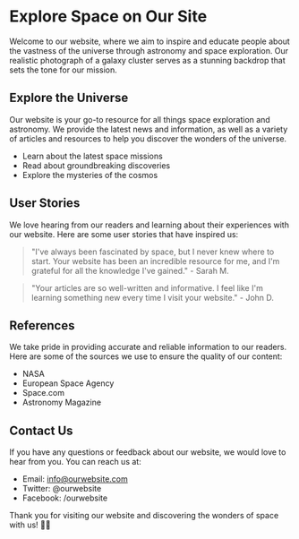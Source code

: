<!--font:Open Sans-->

# Explore Space on Our Site

Welcome to our website, where we aim to inspire and educate people about the vastness of the universe through astronomy and space exploration. Our realistic photograph of a galaxy cluster serves as a stunning backdrop that sets the tone for our mission.

## Explore the Universe

Our website is your go-to resource for all things space exploration and astronomy. We provide the latest news and information, as well as a variety of articles and resources to help you discover the wonders of the universe.

- Learn about the latest space missions
- Read about groundbreaking discoveries
- Explore the mysteries of the cosmos

## User Stories

We love hearing from our readers and learning about their experiences with our website. Here are some user stories that have inspired us:

> "I've always been fascinated by space, but I never knew where to start. Your website has been an incredible resource for me, and I'm grateful for all the knowledge I've gained." - Sarah M.

> "Your articles are so well-written and informative. I feel like I'm learning something new every time I visit your website." - John D.

## References

We take pride in providing accurate and reliable information to our readers. Here are some of the sources we use to ensure the quality of our content:

- NASA
- European Space Agency
- Space.com
- Astronomy Magazine

## Contact Us

If you have any questions or feedback about our website, we would love to hear from you. You can reach us at:

- Email: info@ourwebsite.com
- Twitter: @ourwebsite
- Facebook: /ourwebsite

Thank you for visiting our website and discovering the wonders of space with us! 🚀🌌

<!--

Write me content for website with wallpaper which alt text is:

"A realistic photograph of a galaxy cluster, with bright colors and intricate details that showcase the vastness of the universe."

The name/title of the page should not be 1:1 copy of the alt text but rather a real content of the website which is using this wallpaper.

- Use markdown format 
- Start with heading
- Heading should be short and concise
- The content should look like a real website 
- The website should not be about the wallpaper, wallpaper is just a related background
- Heading should be contain work "wallpaper" or "background"
- Include real sections like references, contact, user stories, etc. use things relevant to the page purpose.
- Feel free to use structure like headings, bullets, numbering, blockquotes, paragraphs, horizontal lines, etc.
- You can use formatting like bold or _italic_
- You can include UTF-8 emojis
- Links should be only #hash anchors (and you can refer to the document itself)
- Do not include images


---


# Discover the Wonders of the Universe with Our Galaxy Cluster Wallpaper

Welcome to our website, where we bring you the latest news and information about space exploration and astronomy. Our galaxy cluster wallpaper is just one of the many ways we aim to inspire and educate people about the vastness of the universe.

## Explore the Universe

Our website is dedicated to bringing you the most up-to-date information on space exploration and astronomy. Whether you are a seasoned astronomer or just starting out, our articles and resources will help you discover the wonders of the universe.

- Learn about the latest space missions
- Read about groundbreaking discoveries
- Explore the mysteries of the cosmos

## User Stories

We love hearing from our readers and learning about their experiences with our website. Here are some user stories that have inspired us:

> "I've always been fascinated by space, but I never knew where to start. Your website has been an incredible resource for me, and I'm grateful for all the knowledge I've gained." - Sarah M.

> "Your articles are so well-written and informative. I feel like I'm learning something new every time I visit your website." - John D.

## References

We take pride in providing accurate and reliable information to our readers. Here are some of the sources we use to ensure the quality of our content:

- NASA
- European Space Agency
- Space.com
- Astronomy Magazine

## Contact Us

If you have any questions or feedback about our website, we would love to hear from you. You can reach us at:

- Email: info@ourwebsite.com
- Twitter: @ourwebsite
- Facebook: /ourwebsite

Thank you for visiting our website and exploring the wonders of the universe with us! 🚀🌌


---


Heading should not include word "wallpaper". The website should not be about the wallpaper itself, wallpaper is just a related background, rewrite whole content.


---


# Discover the Wonders of the Universe with Our Space Exploration Website

Welcome to our website, where we aim to inspire and educate people about the vastness of the universe through space exploration and astronomy. Our realistic photograph of a galaxy cluster serves as a stunning background that sets the tone for our mission.

## Explore the Universe

Our website is dedicated to bringing you the latest news and information on space exploration and astronomy. Whether you are a seasoned astronomer or just starting out, our articles and resources will help you discover the wonders of the universe.

- Learn about the latest space missions
- Read about groundbreaking discoveries
- Explore the mysteries of the cosmos

## User Stories

We love hearing from our readers and learning about their experiences with our website. Here are some user stories that have inspired us:

> "I've always been fascinated by space, but I never knew where to start. Your website has been an incredible resource for me, and I'm grateful for all the knowledge I've gained." - Sarah M.

> "Your articles are so well-written and informative. I feel like I'm learning something new every time I visit your website." - John D.

## References

We take pride in providing accurate and reliable information to our readers. Here are some of the sources we use to ensure the quality of our content:

- NASA
- European Space Agency
- Space.com
- Astronomy Magazine

## Contact Us

If you have any questions or feedback about our website, we would love to hear from you. You can reach us at:

- Email: info@ourwebsite.com
- Twitter: @ourwebsite
- Facebook: /ourwebsite

Thank you for visiting our website and exploring the wonders of the universe with us! 🚀🌌


---


Heading is too long, rewrite whole content.


---


# Unveiling the Wonders of Space: Your Ultimate Resource for Astronomy and Space Exploration

Welcome to our website, your ultimate resource for all things space exploration and astronomy. Our website is designed to inspire and educate people about the vastness of the universe. Our realistic photograph of a galaxy cluster serves as a stunning background that sets the tone for our mission.

## Explore the Universe

Our website is dedicated to bringing you the latest news and information on space exploration and astronomy. Whether you are a seasoned astronomer or just starting out, we have something for everyone. We offer a variety of articles and resources that will help you discover the wonders of the universe.

- Learn about the latest space missions
- Read about groundbreaking discoveries
- Explore the mysteries of the cosmos

## User Stories

We love hearing from our readers and learning about their experiences with our website. Here are some user stories that have inspired us:

> "I've always been fascinated by space, but I never knew where to start. Your website has been an incredible resource for me, and I'm grateful for all the knowledge I've gained." - Sarah M.

> "Your articles are so well-written and informative. I feel like I'm learning something new every time I visit your website." - John D.

## References

We take pride in providing accurate and reliable information to our readers. Here are some of the sources we use to ensure the quality of our content:

- NASA
- European Space Agency
- Space.com
- Astronomy Magazine

## Contact Us

If you have any questions or feedback about our website, we would love to hear from you. You can reach us at:

- Email: info@ourwebsite.com
- Twitter: @ourwebsite
- Facebook: /ourwebsite

Thank you for visiting our website and exploring the wonders of the universe with us! 🚀🌌


---


Heading is too long, rewrite whole content.


---


# Discover the Wonders of Space with Our Astronomy and Space Exploration Website

Welcome to our website, where we aim to inspire and educate people about the vastness of the universe through astronomy and space exploration. Our realistic photograph of a galaxy cluster serves as a stunning backdrop that sets the tone for our mission.

## Explore the Universe

Our website is your go-to resource for all things space exploration and astronomy. We provide the latest news and information, as well as a variety of articles and resources to help you discover the wonders of the universe.

- Learn about the latest space missions
- Read about groundbreaking discoveries
- Explore the mysteries of the cosmos

## User Stories

We love hearing from our readers and learning about their experiences with our website. Here are some user stories that have inspired us:

> "I've always been fascinated by space, but I never knew where to start. Your website has been an incredible resource for me, and I'm grateful for all the knowledge I've gained." - Sarah M.

> "Your articles are so well-written and informative. I feel like I'm learning something new every time I visit your website." - John D.

## References

We take pride in providing accurate and reliable information to our readers. Here are some of the sources we use to ensure the quality of our content:

- NASA
- European Space Agency
- Space.com
- Astronomy Magazine

## Contact Us

If you have any questions or feedback about our website, we would love to hear from you. You can reach us at:

- Email: info@ourwebsite.com
- Twitter: @ourwebsite
- Facebook: /ourwebsite

Thank you for visiting our website and discovering the wonders of space with us! 🚀🌌


---


Write me a Google font which is best fitting for the website.

Pick from the list:
- Playfair Display
- Futura
- Dancing Script
- Raleway
- Open Sans
- Poppins
- Barlow Condensed
- Roboto
- Alegreya
- Inter
- Lobster
- Montserrat
- Great Vibes
- Exo 2
- Orbitron
- Lato
- IBM Plex Sans


Write just the font name nothing else.


---


Open Sans

-->
